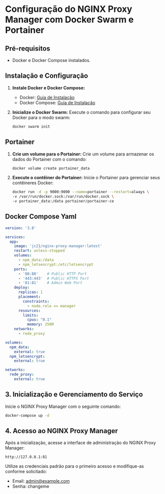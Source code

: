# Configuração do NGINX Proxy Manager com Docker Swarm e Portainer

## Pré-requisitos
- Docker e Docker Compose instalados.

## Instalação e Configuração

1. **Instale Docker e Docker Compose:**
   - Docker: [Guia de Instalação](https://docs.docker.com/get-docker/)
   - Docker Compose: [Guia de Instalação](https://docs.docker.com/compose/install/)

2. **Inicialize o Docker Swarm:**
   Execute o comando para configurar seu Docker para o modo swarm:
   ```bash
   docker swarm init
   ```

## Portainer

1. **Crie um volume para o Portainer:**
   Crie um volume para armazenar os dados do Portainer com o comando:
   ```bash
   docker volume create portainer_data
   ```

2. **Execute o contêiner do Portainer:**
   Inicie o Portainer para gerenciar seus contêineres Docker:
   ```bash
   docker run -d -p 9000:9000 --name=portainer --restart=always \
   -v /var/run/docker.sock:/var/run/docker.sock \
   -v portainer_data:/data portainer/portainer-ce
   ```

## Docker Compose Yaml

```yaml
version: '3.8'

services:
  app:
    image: 'jc21/nginx-proxy-manager:latest'
    restart: unless-stopped
    volumes:
      - npm_data:/data
      - npm_letsencrypt:/etc/letsencrypt
    ports:
      - '80:80'    # Public HTTP Port
      - '443:443'  # Public HTTPS Port
      - '81:81'    # Admin Web Port
    deploy:
      replicas: 1
      placement:
        constraints:
          - node.role == manager
      resources:
        limits:
          cpus: "0.1"
          memory: 256M
    networks:
      - rede_proxy

volumes: 
  npm_data:
    external: true
  npm_letsencrypt:
    external: true

networks:
  rede_proxy:
    external: true
```

## 3. Inicialização e Gerenciamento do Serviço

Inicie o NGINX Proxy Manager com o seguinte comando:
```bash
docker-compose up -d
```

## 4. Acesso ao NGINX Proxy Manager

Após a inicialização, acesse a interface de administração do NGINX Proxy Manager:
```
http://127.0.0.1:81
```
Utilize as credenciais padrão para o primeiro acesso e modifique-as conforme solicitado:
- Email: admin@example.com
- Senha: changeme
```
